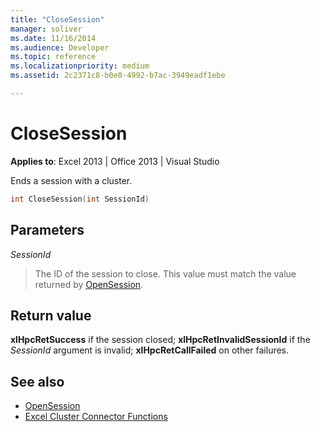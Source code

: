 ```yaml
---
title: "CloseSession"
manager: soliver
ms.date: 11/16/2014
ms.audience: Developer
ms.topic: reference
ms.localizationpriority: medium
ms.assetid: 2c2371c8-b0e0-4992-b7ac-3949eadf1ebe

---
```


# CloseSession

**Applies to**: Excel 2013 | Office 2013 | Visual Studio 
  
Ends a session with a cluster.
  
```cpp
int CloseSession(int SessionId)
```

## Parameters

_SessionId_
  
> The ID of the session to close. This value must match the value returned by [OpenSession](opensession.md).
    
## Return value

**xlHpcRetSuccess** if the session closed; **xlHpcRetInvalidSessionId** if the _SessionId_ argument is invalid; **xlHpcRetCallFailed** on other failures. 
  
## See also

- [OpenSession](opensession.md)
- [Excel Cluster Connector Functions](excel-cluster-connector-functions.md)

